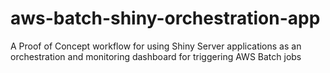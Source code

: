 # aws-batch-shiny-orchestration-app
A Proof of Concept workflow for using Shiny Server applications as an orchestration and monitoring dashboard for triggering AWS Batch jobs 
